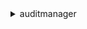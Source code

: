<details><summary>auditmanager</summary><blockquote>

- **<details><summary>associate-assessment-report-evidence-folder</summary><blockquote>**

  * --assessment-id
  * --evidence-folder-id
  * --cli-input-json
  * --cli-input-yaml
  * --generate-cli-skeleton


- **<details><summary>batch-associate-assessment-report-evidence</summary><blockquote>**

  * --assessment-id
  * --evidence-folder-id
  * --evidence-ids
  * --cli-input-json
  * --cli-input-yaml
  * --generate-cli-skeleton


- **<details><summary>batch-create-delegation-by-assessment</summary><blockquote>**

  * --create-delegation-requests
  * --assessment-id
  * --cli-input-json
  * --cli-input-yaml
  * --generate-cli-skeleton


- **<details><summary>batch-delete-delegation-by-assessment</summary><blockquote>**

  * --delegation-ids
  * --assessment-id
  * --cli-input-json
  * --cli-input-yaml
  * --generate-cli-skeleton


- **<details><summary>batch-disassociate-assessment-report-evidence</summary><blockquote>**

  * --assessment-id
  * --evidence-folder-id
  * --evidence-ids
  * --cli-input-json
  * --cli-input-yaml
  * --generate-cli-skeleton


- **<details><summary>batch-import-evidence-to-assessment-control</summary><blockquote>**

  * --assessment-id
  * --control-set-id
  * --control-id
  * --manual-evidence
  * --cli-input-json
  * --cli-input-yaml
  * --generate-cli-skeleton


- **<details><summary>create-assessment</summary><blockquote>**

  * --name
  * --description
  * --assessment-reports-destination
  * --scope
  * --roles
  * --framework-id
  * --tags
  * --cli-input-json
  * --cli-input-yaml
  * --generate-cli-skeleton


- **<details><summary>create-assessment-framework</summary><blockquote>**

  * --name
  * --description
  * --compliance-type
  * --control-sets
  * --tags
  * --cli-input-json
  * --cli-input-yaml
  * --generate-cli-skeleton


- **<details><summary>create-assessment-report</summary><blockquote>**

  * --name
  * --description
  * --assessment-id
  * --cli-input-json
  * --cli-input-yaml
  * --generate-cli-skeleton


- **<details><summary>create-control</summary><blockquote>**

  * --name
  * --description
  * --testing-information
  * --action-plan-title
  * --action-plan-instructions
  * --control-mapping-sources
  * --tags
  * --cli-input-json
  * --cli-input-yaml
  * --generate-cli-skeleton


- **<details><summary>delete-assessment</summary><blockquote>**

  * --assessment-id
  * --cli-input-json
  * --cli-input-yaml
  * --generate-cli-skeleton


- **<details><summary>delete-assessment-framework</summary><blockquote>**

  * --framework-id
  * --cli-input-json
  * --cli-input-yaml
  * --generate-cli-skeleton


- **<details><summary>delete-assessment-report</summary><blockquote>**

  * --assessment-id
  * --assessment-report-id
  * --cli-input-json
  * --cli-input-yaml
  * --generate-cli-skeleton


- **<details><summary>delete-control</summary><blockquote>**

  * --control-id
  * --cli-input-json
  * --cli-input-yaml
  * --generate-cli-skeleton


- **<details><summary>deregister-account</summary><blockquote>**

  * --cli-input-json
  * --cli-input-yaml
  * --generate-cli-skeleton


- **<details><summary>deregister-organization-admin-account</summary><blockquote>**

  * --admin-account-id
  * --cli-input-json
  * --cli-input-yaml
  * --generate-cli-skeleton


- **<details><summary>disassociate-assessment-report-evidence-folder</summary><blockquote>**

  * --assessment-id
  * --evidence-folder-id
  * --cli-input-json
  * --cli-input-yaml
  * --generate-cli-skeleton


- **<details><summary>get-account-status</summary><blockquote>**

  * --cli-input-json
  * --cli-input-yaml
  * --generate-cli-skeleton


- **<details><summary>get-assessment</summary><blockquote>**

  * --assessment-id
  * --cli-input-json
  * --cli-input-yaml
  * --generate-cli-skeleton


- **<details><summary>get-assessment-framework</summary><blockquote>**

  * --framework-id
  * --cli-input-json
  * --cli-input-yaml
  * --generate-cli-skeleton


- **<details><summary>get-assessment-report-url</summary><blockquote>**

  * --assessment-report-id
  * --assessment-id
  * --cli-input-json
  * --cli-input-yaml
  * --generate-cli-skeleton


- **<details><summary>get-change-logs</summary><blockquote>**

  * --assessment-id
  * --control-set-id
  * --control-id
  * --next-token
  * --max-results
  * --cli-input-json
  * --cli-input-yaml
  * --generate-cli-skeleton


- **<details><summary>get-control</summary><blockquote>**

  * --control-id
  * --cli-input-json
  * --cli-input-yaml
  * --generate-cli-skeleton


- **<details><summary>get-delegations</summary><blockquote>**

  * --next-token
  * --max-results
  * --cli-input-json
  * --cli-input-yaml
  * --generate-cli-skeleton


- **<details><summary>get-evidence</summary><blockquote>**

  * --assessment-id
  * --control-set-id
  * --evidence-folder-id
  * --evidence-id
  * --cli-input-json
  * --cli-input-yaml
  * --generate-cli-skeleton


- **<details><summary>get-evidence-by-evidence-folder</summary><blockquote>**

  * --assessment-id
  * --control-set-id
  * --evidence-folder-id
  * --next-token
  * --max-results
  * --cli-input-json
  * --cli-input-yaml
  * --generate-cli-skeleton


- **<details><summary>get-evidence-folder</summary><blockquote>**

  * --assessment-id
  * --control-set-id
  * --evidence-folder-id
  * --cli-input-json
  * --cli-input-yaml
  * --generate-cli-skeleton


- **<details><summary>get-evidence-folders-by-assessment</summary><blockquote>**

  * --assessment-id
  * --next-token
  * --max-results
  * --cli-input-json
  * --cli-input-yaml
  * --generate-cli-skeleton


- **<details><summary>get-evidence-folders-by-assessment-control</summary><blockquote>**

  * --assessment-id
  * --control-set-id
  * --control-id
  * --next-token
  * --max-results
  * --cli-input-json
  * --cli-input-yaml
  * --generate-cli-skeleton


- **<details><summary>get-organization-admin-account</summary><blockquote>**

  * --cli-input-json
  * --cli-input-yaml
  * --generate-cli-skeleton


- **<details><summary>get-services-in-scope</summary><blockquote>**

  * --cli-input-json
  * --cli-input-yaml
  * --generate-cli-skeleton


- **<details><summary>get-settings</summary><blockquote>**

  * --attribute
  * --cli-input-json
  * --cli-input-yaml
  * --generate-cli-skeleton


- **<details><summary>help</summary><blockquote>**

  * 


- **<details><summary>list-assessment-frameworks</summary><blockquote>**

  * --framework-type
  * --next-token
  * --max-results
  * --cli-input-json
  * --cli-input-yaml
  * --generate-cli-skeleton


- **<details><summary>list-assessment-reports</summary><blockquote>**

  * --next-token
  * --max-results
  * --cli-input-json
  * --cli-input-yaml
  * --generate-cli-skeleton


- **<details><summary>list-assessments</summary><blockquote>**

  * --next-token
  * --max-results
  * --cli-input-json
  * --cli-input-yaml
  * --generate-cli-skeleton


- **<details><summary>list-controls</summary><blockquote>**

  * --control-type
  * --next-token
  * --max-results
  * --cli-input-json
  * --cli-input-yaml
  * --generate-cli-skeleton


- **<details><summary>list-keywords-for-data-source</summary><blockquote>**

  * --source
  * --next-token
  * --max-results
  * --cli-input-json
  * --cli-input-yaml
  * --generate-cli-skeleton


- **<details><summary>list-notifications</summary><blockquote>**

  * --next-token
  * --max-results
  * --cli-input-json
  * --cli-input-yaml
  * --generate-cli-skeleton


- **<details><summary>list-tags-for-resource</summary><blockquote>**

  * --resource-arn
  * --cli-input-json
  * --cli-input-yaml
  * --generate-cli-skeleton


- **<details><summary>register-account</summary><blockquote>**

  * --kms-key
  * --delegated-admin-account
  * --cli-input-json
  * --cli-input-yaml
  * --generate-cli-skeleton


- **<details><summary>register-organization-admin-account</summary><blockquote>**

  * --admin-account-id
  * --cli-input-json
  * --cli-input-yaml
  * --generate-cli-skeleton


- **<details><summary>tag-resource</summary><blockquote>**

  * --resource-arn
  * --tags
  * --cli-input-json
  * --cli-input-yaml
  * --generate-cli-skeleton


- **<details><summary>untag-resource</summary><blockquote>**

  * --resource-arn
  * --tag-keys
  * --cli-input-json
  * --cli-input-yaml
  * --generate-cli-skeleton


- **<details><summary>update-assessment</summary><blockquote>**

  * --assessment-id
  * --assessment-name
  * --assessment-description
  * --scope
  * --assessment-reports-destination
  * --roles
  * --cli-input-json
  * --cli-input-yaml
  * --generate-cli-skeleton


- **<details><summary>update-assessment-control</summary><blockquote>**

  * --assessment-id
  * --control-set-id
  * --control-id
  * --control-status
  * --comment-body
  * --cli-input-json
  * --cli-input-yaml
  * --generate-cli-skeleton


- **<details><summary>update-assessment-control-set-status</summary><blockquote>**

  * --assessment-id
  * --control-set-id
  * --status
  * --comment
  * --cli-input-json
  * --cli-input-yaml
  * --generate-cli-skeleton


- **<details><summary>update-assessment-framework</summary><blockquote>**

  * --framework-id
  * --name
  * --description
  * --compliance-type
  * --control-sets
  * --cli-input-json
  * --cli-input-yaml
  * --generate-cli-skeleton


- **<details><summary>update-assessment-status</summary><blockquote>**

  * --assessment-id
  * --status
  * --cli-input-json
  * --cli-input-yaml
  * --generate-cli-skeleton


- **<details><summary>update-control</summary><blockquote>**

  * --control-id
  * --name
  * --description
  * --testing-information
  * --action-plan-title
  * --action-plan-instructions
  * --control-mapping-sources
  * --cli-input-json
  * --cli-input-yaml
  * --generate-cli-skeleton


- **<details><summary>update-settings</summary><blockquote>**

  * --sns-topic
  * --default-assessment-reports-destination
  * --default-process-owners
  * --kms-key
  * --cli-input-json
  * --cli-input-yaml
  * --generate-cli-skeleton


- **<details><summary>validate-assessment-report-integrity</summary><blockquote>**

  * --s3-relative-path
  * --cli-input-json
  * --cli-input-yaml
  * --generate-cli-skeleton


</blockquote></details>
</blockquote></details>
</blockquote></details>
</blockquote></details>
</blockquote></details>
</blockquote></details>
</blockquote></details>
</blockquote></details>
</blockquote></details>
</blockquote></details>
</blockquote></details>
</blockquote></details>
</blockquote></details>
</blockquote></details>
</blockquote></details>
</blockquote></details>
</blockquote></details>
</blockquote></details>
</blockquote></details>
</blockquote></details>
</blockquote></details>
</blockquote></details>
</blockquote></details>
</blockquote></details>
</blockquote></details>
</blockquote></details>
</blockquote></details>
</blockquote></details>
</blockquote></details>
</blockquote></details>
</blockquote></details>
</blockquote></details>
</blockquote></details>
</blockquote></details>
</blockquote></details>
</blockquote></details>
</blockquote></details>
</blockquote></details>
</blockquote></details>
</blockquote></details>
</blockquote></details>
</blockquote></details>
</blockquote></details>
</blockquote></details>
</blockquote></details>
</blockquote></details>
</blockquote></details>
</blockquote></details>
</blockquote></details>
</blockquote></details>
</blockquote></details>
</blockquote></details>
</blockquote></details>
